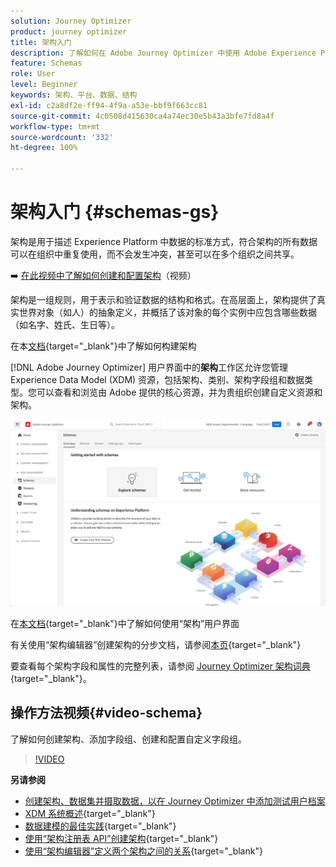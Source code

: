 ```yaml
---
solution: Journey Optimizer
product: journey optimizer
title: 架构入门
description: 了解如何在 Adobe Journey Optimizer 中使用 Adobe Experience Platform 架构
feature: Schemas
role: User
level: Beginner
keywords: 架构、平台、数据、结构
exl-id: c2a8df2e-ff94-4f9a-a53e-bbf9f663cc81
source-git-commit: 4c0508d415630ca4a74ec30e5b43a3bfe7fd8a4f
workflow-type: tm+mt
source-wordcount: '332'
ht-degree: 100%

---
```


# 架构入门 {#schemas-gs}

架构是用于描述 Experience Platform 中数据的标准方式，符合架构的所有数据可以在组织中重复使用，而不会发生冲突，甚至可以在多个组织之间共享。

➡️ [在此视频中了解如何创建和配置架构](#video-schema)（视频）

架构是一组规则，用于表示和验证数据的结构和格式。在高层面上，架构提供了真实世界对象（如人）的抽象定义，并概括了该对象的每个实例中应包含哪些数据（如名字、姓氏、生日等）。

在本[文档](https://experienceleague.adobe.com/docs/experience-platform/xdm/schema/composition.html?lang=zh-Hans){target="_blank"}中了解如何构建架构

[!DNL Adobe Journey Optimizer] 用户界面中的&#x200B;**架构**&#x200B;工作区允许您管理 Experience Data Model (XDM) 资源，包括架构、类别、架构字段组和数据类型。您可以查看和浏览由 Adobe 提供的核心资源，并为贵组织创建自定义资源和架构。

![](assets/schemas-home.png)

在[本文档](https://experienceleague.adobe.com/docs/experience-platform/xdm/ui/overview.html?lang=zh-Hans){target="_blank"}中了解如何使用“架构”用户界面

有关使用“架构编辑器”创建架构的分步文档，请参阅[本页](https://experienceleague.adobe.com/docs/experience-platform/xdm/tutorials/create-schema-ui.html?lang=zh-Hans){target="_blank"}

要查看每个架构字段和属性的完整列表，请参阅 [Journey Optimizer 架构词典](https://experienceleague.adobe.com/tools/ajo-schemas/schema-dictionary.html?lang=zh-Hans){target="_blank"}。


## 操作方法视频{#video-schema}

了解如何创建架构、添加字段组、创建和配置自定义字段组。

>[!VIDEO](https://video.tv.adobe.com/v/334461?quality=12)

**另请参阅**

* [创建架构、数据集并摄取数据，以在 Journey Optimizer 中添加测试用户档案](../segment/creating-test-profiles.md)
* [XDM 系统概述](https://experienceleague.adobe.com/docs/experience-platform/xdm/home.html?lang=zh-Hans){target="_blank"}
* [数据建模的最佳实践](https://experienceleague.adobe.com/docs/experience-platform/xdm/schema/best-practices.html?lang=zh-Hans){target="_blank"}
* [使用“架构注册表 API”创建架构](https://experienceleague.adobe.com/docs/experience-platform/xdm/tutorials/create-schema-api.html?lang=zh-Hans){target="_blank"}
* [使用“架构编辑器”定义两个架构之间的关系](https://experienceleague.adobe.com/docs/experience-platform/xdm/tutorials/relationship-ui.html?lang=zh-Hans){target="_blank"}
